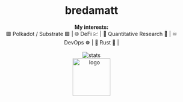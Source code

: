 <h1 align="center"> bredamatt </h1>

<div align="center">
  <b>My interests:</b><br>
  <a> 🟪 Polkadot / Substrate 🟩 </a> |
  <a> 🌐 DeFi 💹 </a> |
  <a> 🔬 Quantitative Research 🐍 </a> |
  <a> ♾️ DevOps ☸️ </a> |
  <a> 🦀 Rust 🔧 </a> |
  <br><br>
  
<div align="center">
  
  <img align="center" src="https://github-readme-stats.vercel.app/api?username=bredamatt&count_private=true&hide=stars&show_icons=true&theme=dark#gh-dark-mode-only" alt="stats"/>
  
 </div>
 
<div align="center">
    
  <img align="center" src="https://user-images.githubusercontent.com/28816406/216433323-fbe2dbad-12db-4690-9665-ab15e99995d9.png" alt="logo" width=100/>
  
</div>
